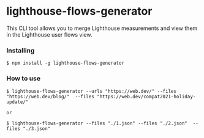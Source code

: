 # lighthouse-flows-generator

This CLI tool allows you to merge Lighthouse measurements and view them in the Lighthouse user flows view.


### Installing
```
$ npm install -g lighthouse-flows-generator
```

### How to use
```
$ lighthouse-flows-generator --urls "https://web.dev/" --files "https://web.dev/blog/"  --files "https://web.dev/compat2021-holiday-update/"

or

$ lighthouse-flows-generator --files "./1.json" --files "./2.json"  --files "./3.json"
```
